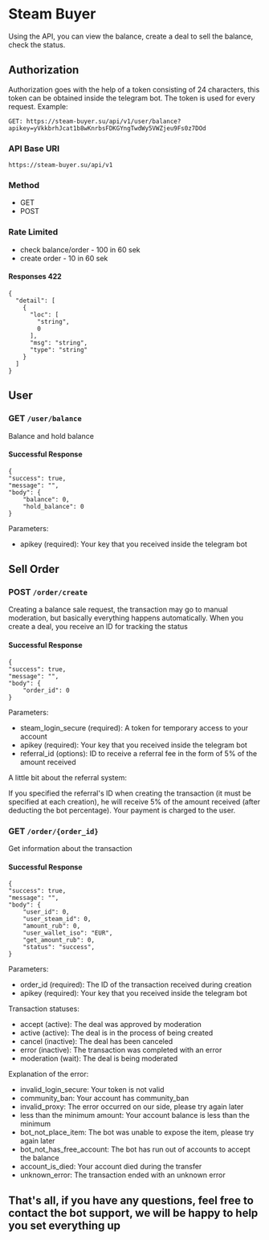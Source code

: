 # Steam Buyer
Using the API, you can view the balance, create a deal to sell the balance, check the status.

## Authorization
Authorization goes with the help of a token consisting of 24 characters, this token can be obtained inside the telegram bot. The token is used for every request. Example:

`GET: https://steam-buyer.su/api/v1/user/balance?apikey=yVkkbrhJcat1b8wKnrbsFDKGYngTwdWy5VWZjeu9Fs0z7DOd`
    
### API Base URI
`https://steam-buyer.su/api/v1`
### Method
- GET
- POST

### Rate Limited
 - check balance/order - 100 in 60 sek
 - create order - 10 in 60 sek

#### Responses 422


    {
      "detail": [
        {
          "loc": [
            "string",
            0
          ],
          "msg": "string",
          "type": "string"
        }
      ]
    }


## User

### GET `/user/balance`

Balance and  hold balance

#### Successful Response

    {
    "success": true,
    "message": "",
    "body": {
        "balance": 0,
        "hold_balance": 0
    }
Parameters:

 * apikey (required): Your key that you received inside the telegram bot

## Sell Order

### POST `/order/create`

Creating a balance sale request, the transaction may go to manual moderation, but basically everything happens automatically. When you create a deal, you receive an ID for tracking the status

#### Successful Response

    {
    "success": true,
    "message": "",
    "body": {
        "order_id": 0
    }
Parameters:

 * steam_login_secure (required): A token for temporary access to your account
 * apikey (required): Your key that you received inside the telegram bot
 * referral_id (options): ID to receive a referral fee in the form of 5% of the amount received

A little bit about the referral system:

If you specified the referral's ID when creating the transaction (it must be specified at each creation), he will receive 5% of the amount received (after deducting the bot percentage). Your payment is charged to the user.

### GET `/order/{order_id}`

Get information about the transaction

#### Successful Response

    {
    "success": true,
    "message": "",
    "body": {
        "user_id": 0,
        "user_steam_id": 0,
        "amount_rub": 0,
        "user_wallet_iso": "EUR",
        "get_amount_rub": 0,
        "status": "success",
    }
Parameters:

 * order_id (required): The ID of the transaction received during creation
 * apikey (required): Your key that you received inside the telegram bot

Transaction statuses:

* accept (active): The deal was approved by moderation
* active (active): The deal is in the process of being created
* cancel (inactive): The deal has been canceled
* error (inactive): The transaction was completed with an error
* moderation (wait): The deal is being moderated

Explanation of the error:

* invalid_login_secure: Your token is not valid
* community_ban: Your account has community_ban
* invalid_proxy: The error occurred on our side, please try again later
* less than the minimum amount: Your account balance is less than the minimum
* bot_not_place_item: The bot was unable to expose the item, please try again later
* bot_not_has_free_account: The bot has run out of accounts to accept the balance
* account_is_died: Your account died during the transfer
* unknown_error: The transaction ended with an unknown error

## That's all, if you have any questions, feel free to contact the bot support, we will be happy to help you set everything up

